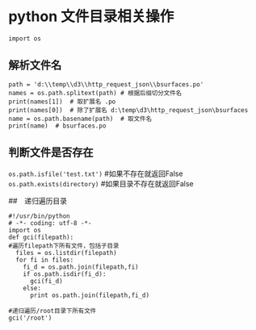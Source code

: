 # python 文件目录相关操作
`import os`

## 解析文件名
```
path = 'd:\\temp\\d3\\http_request_json\\bsurfaces.po'
names = os.path.splitext(path) # 根据后缀切分文件名
print(names[1])  # 取扩展名 .po
print(names[0])  # 除了扩展名 d:\temp\d3\http_request_json\bsurfaces
name = os.path.basename(path)  # 取文件名
print(name)  # bsurfaces.po
```

## 判断文件是否存在
`os.path.isfile('test.txt')` #如果不存在就返回False
`os.path.exists(directory)` #如果目录不存在就返回False 



##　递归遍历目录
```
#!/usr/bin/python
# -*- coding: utf-8 -*-
import os
def gci(filepath):
#遍历filepath下所有文件，包括子目录
  files = os.listdir(filepath)
  for fi in files:
    fi_d = os.path.join(filepath,fi)            
    if os.path.isdir(fi_d):
      gci(fi_d)                  
    else:
      print os.path.join(filepath,fi_d)

#递归遍历/root目录下所有文件
gci('/root')
```